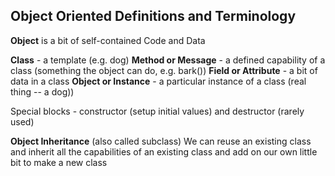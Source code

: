 ## Object Oriented Definitions and Terminology ##

**Object** is a bit of self-contained Code and Data

**Class** - a template (e.g. dog)
**Method or Message** - a defined capability of a class (something the object can do, e.g. bark())
**Field or Attribute** - a bit of data in a class
**Object or Instance** - a particular instance of a class (real thing -- a dog))

Special blocks - constructor (setup initial values) and destructor (rarely used)

**Object Inheritance** (also called subclass)
We can reuse an existing class and inherit all the capabilities of an existing class and add on our own little bit to make a new class